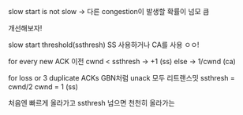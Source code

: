 slow start is not slow -> 다른 congestion이 발생할 확률이 넘모 큼

개선해보자!

slow start threshold(ssthresh)
SS 사용하거나 CA를 사용 ㅇㅇ!

for every new ACK
이전 cwnd < ssthresh -> +1 (ss)
else -> 1/cwnd (ca)

for loss or 3 duplicate ACKs
GBN처럼 unack 모두 리트랜스밋
ssthresh = cwnd/2
cwnd = 1 (ss)

처음엔 빠르게 올라가고 ssthresh 넘으면 천천히 올라가는
